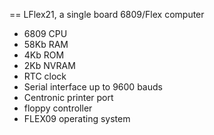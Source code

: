 == LFlex21, a single board 6809/Flex computer

   * 6809 CPU
   * 58Kb RAM
   * 4Kb ROM
   * 2Kb NVRAM
   * RTC clock
   * Serial interface up to 9600 bauds
   * Centronic printer port
   * floppy controller
   * FLEX09 operating system